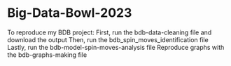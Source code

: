 # Big-Data-Bowl-2023
To reproduce my BDB project:
First, run the bdb-data-cleaning file and download the output
Then, run the bdb_spin_moves_identification file
Lastly, run the bdb-model-spin-moves-analysis file
Reproduce graphs with the bdb-graphs-making file
